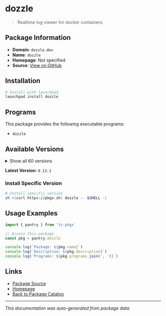 # dozzle

> Realtime log viewer for docker containers.

## Package Information

- **Domain**: `dozzle.dev`
- **Name**: `dozzle`
- **Homepage**: Not specified
- **Source**: [View on GitHub](https://github.com/pkgxdev/pantry/tree/main/projects/dozzle.dev/package.yml)

## Installation

```bash
# Install with launchpad
launchpad install dozzle
```

## Programs

This package provides the following executable programs:

- `dozzle`

## Available Versions

<details>
<summary>Show all 60 versions</summary>

- `8.13.1`, `8.13.0`, `8.12.21`, `8.12.20`, `8.12.19`
- `8.12.18`, `8.12.17`, `8.12.16`, `8.12.15`, `8.12.14`
- `8.12.13`, `8.12.12`, `8.12.11`, `8.12.10`, `8.12.9`
- `8.12.8`, `8.12.7`, `8.12.6`, `8.12.5`, `8.12.4`
- `8.12.3`, `8.12.2`, `8.12.1`, `8.12.0`, `8.11.9`
- `8.11.8`, `8.11.7`, `8.11.6`, `8.11.5`, `8.11.4`
- `8.11.3`, `8.11.2`, `8.11.1`, `8.11.0`, `8.10.7`
- `8.10.6`, `8.10.5`, `8.10.4`, `8.10.3`, `8.10.2`
- `8.10.1`, `8.10.0`, `8.9.1`, `8.9.0`, `8.8.3`
- `8.8.2`, `8.8.1`, `8.8.0`, `8.7.4`, `8.7.3`
- `8.7.2`, `8.7.1`, `8.7.0`, `8.6.2`, `8.6.1`
- `8.6.0`, `8.5.5`, `8.5.4`, `8.5.3`, `8.5.2`

</details>

**Latest Version**: `8.13.1`

### Install Specific Version

```bash
# Install specific version
sh <(curl https://pkgx.sh) dozzle -- $SHELL -i
```

## Usage Examples

```typescript
import { pantry } from 'ts-pkgx'

// Access this package
const pkg = pantry.dozzle

console.log(`Package: ${pkg.name}`)
console.log(`Description: ${pkg.description}`)
console.log(`Programs: ${pkg.programs.join(', ')}`)
```

## Links

- [Package Source](https://github.com/pkgxdev/pantry/tree/main/projects/dozzle.dev/package.yml)
- [Homepage](#)
- [Back to Package Catalog](../../package-catalog.md)

---

*This documentation was auto-generated from package data.*
